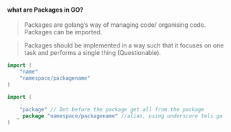 #### what are Packages in GO? 
> Packages are golang’s way of managing code/ organising code. Packages can be imported.

> Packages should be implemented in a way such that it focuses on one task and performs a single thing (Questionable).

```go
import (
    "name"
    "namespace/packagename"
)

import (
    .
    "package" // Dot before the package get all from the package
   _ package "namespace/packagename" //alias, using underscore tels go that the package is to be ignored
)
```